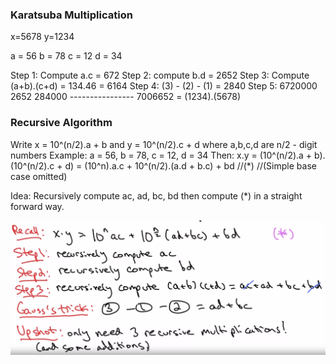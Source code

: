 ### Karatsuba Multiplication
x=5678
y=1234

a = 56
b = 78
c = 12
d = 34

Step 1: Compute a.c = 672
Step 2: compute b.d = 2652
Step 3: Compute (a+b).(c+d) = 134.46 = 6164
Step 4: (3) - (2) - (1)  = 2840
Step 5: 
        6720000
           2652
         284000
    ----------------
        7006652 = (1234).(5678)

### Recursive Algorithm
Write x = 10^(n/2).a + b and y = 10^(n/2).c + d
where a,b,c,d are n/2 - digit numbers
Example: a = 56, b = 78, c = 12, d = 34
Then: x.y = (10^(n/2).a + b).(10^(n/2).c + d)
          = (10^n).a.c + 10^(n/2).(a.d + b.c) + bd  //(*) //(Simple base case omitted)

Idea: Recursively compute ac, ad, bc, bd then compute (*) in a straight forward way.

![Recursive Karatsuba Multiplication](..//lec-pic/recursive_karatsuba.png)

